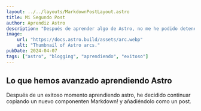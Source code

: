 ```yaml
---
layout: ../../layouts/MarkdownPostLayout.astro
title: Mi Segundo Post
author: Aprendiz Astro
description: "Después de aprender algo de Astro, no me he podido detener!"
image:
    url: "https://docs.astro.build/assets/arc.webp"
    alt: "Thumbnail of Astro arcs."
pubDate: 2024-04-07
tags: ["astro", "blogging", "aprendiendo", "exitoso"]
---
```

## Lo que hemos avanzado aprendiendo Astro

Después de un exitoso momento aprendiendo astro, he decidido continuar copiando un nuevo componenten Markdown! y añadiéndolo como un post.